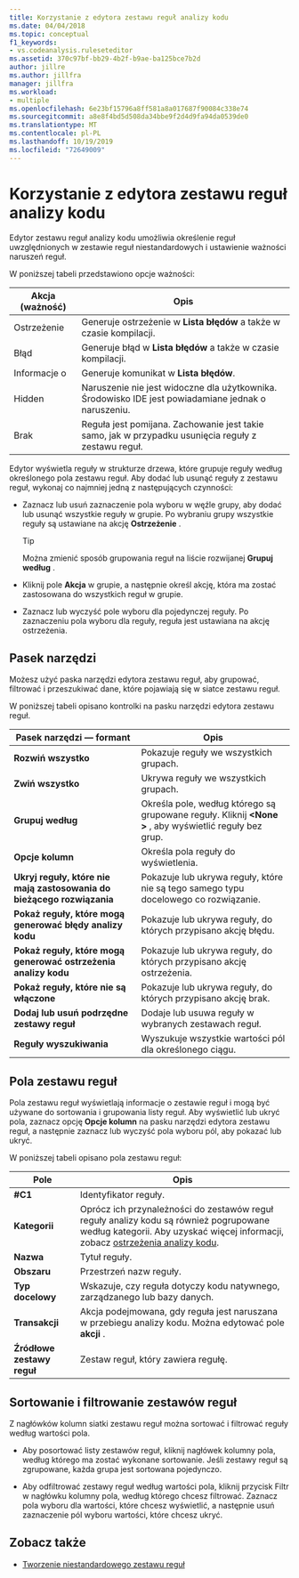 ```yaml
---
title: Korzystanie z edytora zestawu reguł analizy kodu
ms.date: 04/04/2018
ms.topic: conceptual
f1_keywords:
- vs.codeanalysis.ruleseteditor
ms.assetid: 370c97bf-bb29-4b2f-b9ae-ba125bce7b2d
author: jillre
ms.author: jillfra
manager: jillfra
ms.workload:
- multiple
ms.openlocfilehash: 6e23bf15796a8ff581a8a017687f90084c338e74
ms.sourcegitcommit: a8e8f4bd5d508da34bbe9f2d4d9fa94da0539de0
ms.translationtype: MT
ms.contentlocale: pl-PL
ms.lasthandoff: 10/19/2019
ms.locfileid: "72649009"
---
```

# <a name="use-the-code-analysis-rule-set-editor"></a>Korzystanie z edytora zestawu reguł analizy kodu

Edytor zestawu reguł analizy kodu umożliwia określenie reguł uwzględnionych w zestawie reguł niestandardowych i ustawienie ważności naruszeń reguł.

W poniższej tabeli przedstawiono opcje ważności:

|Akcja (ważność)|Opis|
|-|-|
|Ostrzeżenie|Generuje ostrzeżenie w **Lista błędów** a także w czasie kompilacji.|
|Błąd|Generuje błąd w **Lista błędów** a także w czasie kompilacji.|
|Informacje o|Generuje komunikat w **Lista błędów**.|
|Hidden|Naruszenie nie jest widoczne dla użytkownika. Środowisko IDE jest powiadamiane jednak o naruszeniu.|
|Brak|Reguła jest pomijana. Zachowanie jest takie samo, jak w przypadku usunięcia reguły z zestawu reguł.|

Edytor wyświetla reguły w strukturze drzewa, które grupuje reguły według określonego pola zestawu reguł. Aby dodać lub usunąć reguły z zestawu reguł, wykonaj co najmniej jedną z następujących czynności:

- Zaznacz lub usuń zaznaczenie pola wyboru w węźle grupy, aby dodać lub usunąć wszystkie reguły w grupie. Po wybraniu grupy wszystkie reguły są ustawiane na akcję **Ostrzeżenie** .

   > [!TIP]
   > Można zmienić sposób grupowania reguł na liście rozwijanej **Grupuj według** .

- Kliknij pole **Akcja** w grupie, a następnie określ akcję, która ma zostać zastosowana do wszystkich reguł w grupie.

- Zaznacz lub wyczyść pole wyboru dla pojedynczej reguły. Po zaznaczeniu pola wyboru dla reguły, reguła jest ustawiana na akcję ostrzeżenia.

## <a name="toolbar"></a>Pasek narzędzi

Możesz użyć paska narzędzi edytora zestawu reguł, aby grupować, filtrować i przeszukiwać dane, które pojawiają się w siatce zestawu reguł.

W poniższej tabeli opisano kontrolki na pasku narzędzi edytora zestawu reguł.

|Pasek narzędzi — formant|Opis|
|---------------------|-----------------|
|**Rozwiń wszystko**|Pokazuje reguły we wszystkich grupach.|
|**Zwiń wszystko**|Ukrywa reguły we wszystkich grupach.|
|**Grupuj według**|Określa pole, według którego są grupowane reguły. Kliknij **\<None >** , aby wyświetlić reguły bez grup.|
|**Opcje kolumn**|Określa pola reguły do wyświetlenia.|
|**Ukryj reguły, które nie mają zastosowania do bieżącego rozwiązania**|Pokazuje lub ukrywa reguły, które nie są tego samego typu docelowego co rozwiązanie.|
|**Pokaż reguły, które mogą generować błędy analizy kodu**|Pokazuje lub ukrywa reguły, do których przypisano akcję błędu.|
|**Pokaż reguły, które mogą generować ostrzeżenia analizy kodu**|Pokazuje lub ukrywa reguły, do których przypisano akcję ostrzeżenia.|
|**Pokaż reguły, które nie są włączone**|Pokazuje lub ukrywa reguły, do których przypisano akcję brak.|
|**Dodaj lub usuń podrzędne zestawy reguł**|Dodaje lub usuwa reguły w wybranych zestawach reguł.|
|**Reguły wyszukiwania**|Wyszukuje wszystkie wartości pól dla określonego ciągu.|

## <a name="rule-set-fields"></a>Pola zestawu reguł

Pola zestawu reguł wyświetlają informacje o zestawie reguł i mogą być używane do sortowania i grupowania listy reguł. Aby wyświetlić lub ukryć pola, zaznacz opcję **Opcje kolumn** na pasku narzędzi edytora zestawu reguł, a następnie zaznacz lub wyczyść pola wyboru pól, aby pokazać lub ukryć.

W poniższej tabeli opisano pola zestawu reguł:

|Pole|Opis|
|-----------|-----------------|
|**#C1**|Identyfikator reguły.|
|**Kategorii**|Oprócz ich przynależności do zestawów reguł reguły analizy kodu są również pogrupowane według kategorii. Aby uzyskać więcej informacji, zobacz [ostrzeżenia analizy kodu](../code-quality/code-analysis-for-managed-code-warnings.md).|
|**Nazwa**|Tytuł reguły.|
|**Obszaru**|Przestrzeń nazw reguły.|
|**Typ docelowy**|Wskazuje, czy reguła dotyczy kodu natywnego, zarządzanego lub bazy danych.|
|**Transakcji**|Akcja podejmowana, gdy reguła jest naruszana w przebiegu analizy kodu. Można edytować pole **akcji** .|
|**Źródłowe zestawy reguł**|Zestaw reguł, który zawiera regułę.|

## <a name="sort-and-filter-rule-sets"></a>Sortowanie i filtrowanie zestawów reguł

Z nagłówków kolumn siatki zestawu reguł można sortować i filtrować reguły według wartości pola.

- Aby posortować listy zestawów reguł, kliknij nagłówek kolumny pola, według którego ma zostać wykonane sortowanie. Jeśli zestawy reguł są zgrupowane, każda grupa jest sortowana pojedynczo.

- Aby odfiltrować zestawy reguł według wartości pola, kliknij przycisk Filtr w nagłówku kolumny pola, według którego chcesz filtrować. Zaznacz pola wyboru dla wartości, które chcesz wyświetlić, a następnie usuń zaznaczenie pól wyboru wartości, które chcesz ukryć.

## <a name="see-also"></a>Zobacz także

- [Tworzenie niestandardowego zestawu reguł](../code-quality/how-to-create-a-custom-rule-set.md)

